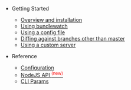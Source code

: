 * Getting Started
  * [Overview and installation](README.md)
  * [Using bundlewatch](getting-started/using-bundlewatch.md)
  * [Using a config file](getting-started/using-a-config-file.md)
  * [Diffing against branches other than master](getting-started/diffing-against-branches-other-than-master.md)
  * [Using a custom server](getting-started/using-a-custom-server.md)

* Reference
  * [Configuration](reference/configuration.md)
  * [NodeJS API <sup style="color:red">(new)<sup>](reference/nodejs.md)
  * [CLI Params](reference/cli.md)

